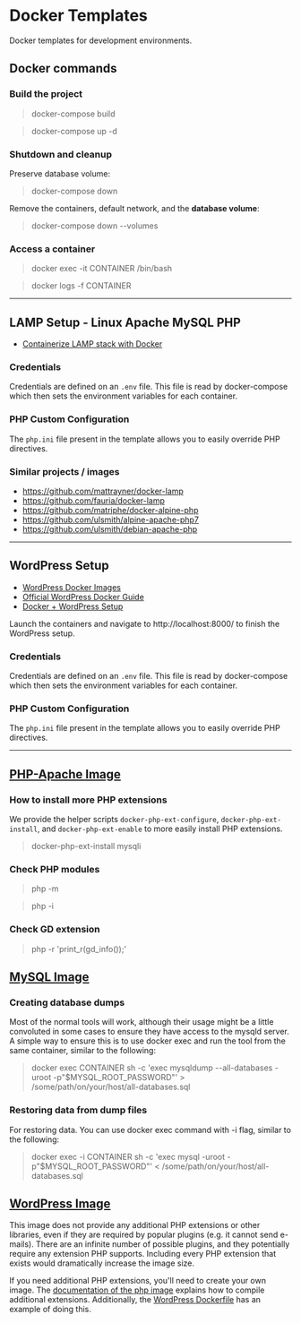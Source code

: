 
# Docker Templates

Docker templates for development environments.

## Docker commands

### Build the project

> docker-compose build

> docker-compose up -d

### Shutdown and cleanup

Preserve database volume:
> docker-compose down

Remove the containers, default network, and the **database volume**:
> docker-compose down --volumes

### Access a container

> docker exec -it CONTAINER /bin/bash

> docker logs -f CONTAINER

----

## LAMP Setup - Linux Apache MySQL PHP

- [Containerize LAMP stack with Docker](https://www.cloudreach.com/en/resources/blog/containerize-this-how-to-use-php-apache-mysql-within-docker-containers/)

### Credentials

Credentials are defined on an `.env` file.
This file is read by docker-compose which then sets the environment variables for each container.

### PHP Custom Configuration

The `php.ini` file present in the template allows you to easily override PHP directives.

### Similar projects / images
- https://github.com/mattrayner/docker-lamp
- https://github.com/fauria/docker-lamp
- https://github.com/matriphe/docker-alpine-php
- https://github.com/ulsmith/alpine-apache-php7
- https://github.com/ulsmith/debian-apache-php

----

## WordPress Setup

- [WordPress Docker Images](https://github.com/docker-library/wordpress)
- [Official WordPress Docker Guide](https://docs.docker.com/compose/wordpress/)
- [Docker + WordPress Setup](https://davidyeiser.com/tutorials/docker-wordpress-theme-setup)

Launch the containers and navigate to http://localhost:8000/ to finish the WordPress setup.

### Credentials

Credentials are defined on an `.env` file.
This file is read by docker-compose which then sets the environment variables for each container.

### PHP Custom Configuration

The `php.ini` file present in the template allows you to easily override PHP directives.

----

## [PHP-Apache Image](https://hub.docker.com/_/php)

### How to install more PHP extensions

We provide the helper scripts `docker-php-ext-configure`, `docker-php-ext-install`, and `docker-php-ext-enable` to more easily install PHP extensions.
> docker-php-ext-install mysqli

### Check PHP modules

> php -m

> php -i

### Check GD extension

> php -r 'print_r(gd_info());'


## [MySQL Image](https://hub.docker.com/_/mysql)

### Creating database dumps

Most of the normal tools will work, although their usage might be a little convoluted in some cases to ensure they have access to the mysqld server. A simple way to ensure this is to use docker exec and run the tool from the same container, similar to the following:

> docker exec CONTAINER sh -c 'exec mysqldump --all-databases -uroot -p"$MYSQL_ROOT_PASSWORD"' > /some/path/on/your/host/all-databases.sql

### Restoring data from dump files

For restoring data. You can use docker exec command with -i flag, similar to the following:

> docker exec -i CONTAINER sh -c 'exec mysql -uroot -p"$MYSQL_ROOT_PASSWORD"' < /some/path/on/your/host/all-databases.sql


## [WordPress Image](https://hub.docker.com/_/wordpress/)

This image does not provide any additional PHP extensions or other libraries, even if they are required by popular plugins (e.g. it cannot send e-mails).
There are an infinite number of possible plugins, and they potentially require any extension PHP supports.
Including every PHP extension that exists would dramatically increase the image size.

If you need additional PHP extensions, you'll need to create your own image.
The [documentation of the php image](https://hub.docker.com/_/php) explains how to compile additional extensions.
Additionally, the [WordPress Dockerfile](https://github.com/docker-library/wordpress) has an example of doing this.
